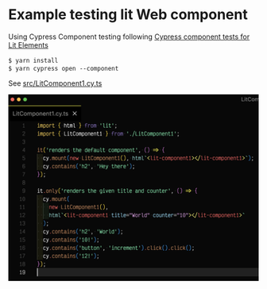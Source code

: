 # Example testing lit Web component

Using Cypress Component testing following [Cypress component tests for Lit Elements](https://dev.to/simonireilly/cypress-component-tests-for-lit-elements-web-components-45oj)

```
$ yarn install
$ yarn cypress open --component
```

See [src/LitComponent1.cy.ts](./src/LitComponent1.cy.ts)

![Lit test](./images/lit-test.png)

